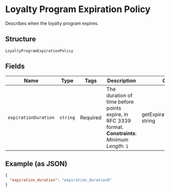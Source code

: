 
# Loyalty Program Expiration Policy

Describes when the loyalty program expires.

## Structure

`LoyaltyProgramExpirationPolicy`

## Fields

| Name | Type | Tags | Description | Getter | Setter |
|  --- | --- | --- | --- | --- | --- |
| `expirationDuration` | `string` | Required | The duration of time before points expire, in RFC 3339 format.<br>**Constraints**: *Minimum Length*: `1` | getExpirationDuration(): string | setExpirationDuration(string expirationDuration): void |

## Example (as JSON)

```json
{
  "expiration_duration": "expiration_duration8"
}
```

